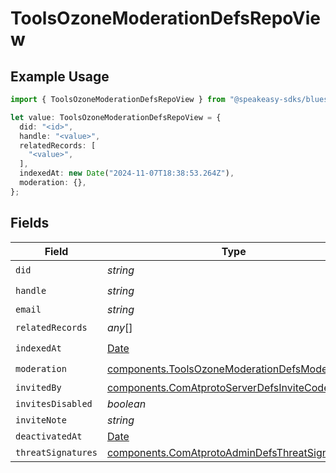 # ToolsOzoneModerationDefsRepoView

## Example Usage

```typescript
import { ToolsOzoneModerationDefsRepoView } from "@speakeasy-sdks/bluesky/models/components";

let value: ToolsOzoneModerationDefsRepoView = {
  did: "<id>",
  handle: "<value>",
  relatedRecords: [
    "<value>",
  ],
  indexedAt: new Date("2024-11-07T18:38:53.264Z"),
  moderation: {},
};
```

## Fields

| Field                                                                                                            | Type                                                                                                             | Required                                                                                                         | Description                                                                                                      |
| ---------------------------------------------------------------------------------------------------------------- | ---------------------------------------------------------------------------------------------------------------- | ---------------------------------------------------------------------------------------------------------------- | ---------------------------------------------------------------------------------------------------------------- |
| `did`                                                                                                            | *string*                                                                                                         | :heavy_check_mark:                                                                                               | N/A                                                                                                              |
| `handle`                                                                                                         | *string*                                                                                                         | :heavy_check_mark:                                                                                               | N/A                                                                                                              |
| `email`                                                                                                          | *string*                                                                                                         | :heavy_minus_sign:                                                                                               | N/A                                                                                                              |
| `relatedRecords`                                                                                                 | *any*[]                                                                                                          | :heavy_check_mark:                                                                                               | N/A                                                                                                              |
| `indexedAt`                                                                                                      | [Date](https://developer.mozilla.org/en-US/docs/Web/JavaScript/Reference/Global_Objects/Date)                    | :heavy_check_mark:                                                                                               | N/A                                                                                                              |
| `moderation`                                                                                                     | [components.ToolsOzoneModerationDefsModeration](../../models/components/toolsozonemoderationdefsmoderation.md)   | :heavy_check_mark:                                                                                               | N/A                                                                                                              |
| `invitedBy`                                                                                                      | [components.ComAtprotoServerDefsInviteCode](../../models/components/comatprotoserverdefsinvitecode.md)           | :heavy_minus_sign:                                                                                               | N/A                                                                                                              |
| `invitesDisabled`                                                                                                | *boolean*                                                                                                        | :heavy_minus_sign:                                                                                               | N/A                                                                                                              |
| `inviteNote`                                                                                                     | *string*                                                                                                         | :heavy_minus_sign:                                                                                               | N/A                                                                                                              |
| `deactivatedAt`                                                                                                  | [Date](https://developer.mozilla.org/en-US/docs/Web/JavaScript/Reference/Global_Objects/Date)                    | :heavy_minus_sign:                                                                                               | N/A                                                                                                              |
| `threatSignatures`                                                                                               | [components.ComAtprotoAdminDefsThreatSignature](../../models/components/comatprotoadmindefsthreatsignature.md)[] | :heavy_minus_sign:                                                                                               | N/A                                                                                                              |